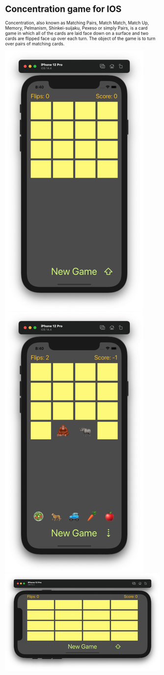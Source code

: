 # Concentration game for IOS
Concentration, also known as Matching Pairs, Match Match, Match Up, Memory, Pelmanism, Shinkei-suijaku, Pexeso or simply Pairs, is a card game in which all of the cards are laid face down on a surface and two cards are flipped face up over each turn. The object of the game is to turn over pairs of matching cards.

<img src="https://github.com/MANT-i-S/Concentration/blob/main/SS1.png" width="450"><img src="https://github.com/MANT-i-S/Concentration/blob/main/SS3.png" width="450">
![SS7](https://github.com/MANT-i-S/Concentration/blob/main/SS7.png)
